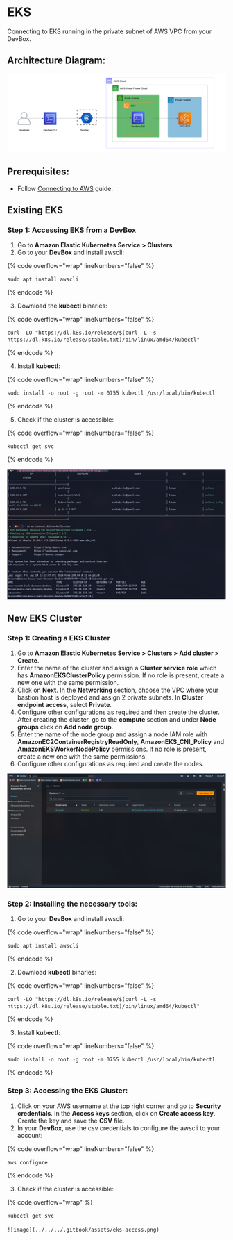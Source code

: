 # EKS
Connecting to EKS running in the private subnet of AWS VPC from your DevBox.

## Architecture Diagram:

![image](../../../.gitbook/assets/eks-architecture.png)

## Prerequisites:

- Follow [Connecting to AWS](../../existing-network/connecting-to-aws.md) guide.

## Existing EKS

### Step 1: Accessing EKS from a DevBox

1. Go to **Amazon Elastic Kubernetes Service > Clusters**.
2. Go to your **DevBox** and install awscli:

{% code overflow="wrap" lineNumbers="false" %}
```
sudo apt install awscli
```
{% endcode %}

3. Download the **kubectl** binaries:

{% code overflow="wrap" lineNumbers="false" %}
```
curl -LO "https://dl.k8s.io/release/$(curl -L -s https://dl.k8s.io/release/stable.txt)/bin/linux/amd64/kubectl"
```
{% endcode %}

4. Install **kubectl**:

{% code overflow="wrap" lineNumbers="false" %}
```
sudo install -o root -g root -m 0755 kubectl /usr/local/bin/kubectl
```
{% endcode %}

5. Check if the cluster is accessible:

{% code overflow="wrap" lineNumbers="false" %}
```
kubectl get svc
```
{% endcode %}

![image](../../../.gitbook/assets/eks-access.png)


## New EKS Cluster

### Step 1: Creating a EKS Cluster

1. Go to **Amazon Elastic Kubernetes Service > Clusters > Add cluster > Create**.
2. Enter the name of the cluster and assign a **Cluster service role** which has **AmazonEKSClusterPolicy** permission. If no role is present, create a new one with the same permission.
3. Click on **Next**. In the **Networking** section, choose the VPC where your bastion host is deployed and assign 2 private subnets. In **Cluster endpoint access**, select **Private**.
4. Configure other configurations as required and then create the cluster. After creating the cluster, go to the **compute** section and under **Node groups** click on **Add node group**.
5. Enter the name of the node group and assign a node IAM role with **AmazonEC2ContainerRegistryReadOnly**, **AmazonEKS_CNI_Policy** and **AmazonEKSWorkerNodePolicy** permissions. If no role is present, create a new one with the same permissions.
6. Configure other configurations as required and create the nodes.

![imgae](../../../.gitbook/assets/eks-cluster.png)

### Step 2: Installing the necessary tools:

1. Go to your **DevBox** and install awscli:

{% code overflow="wrap" lineNumbers="false" %}
```
sudo apt install awscli
```
{% endcode %}

2. Download **kubectl** binaries:

{% code overflow="wrap" lineNumbers="false" %}
```
curl -LO "https://dl.k8s.io/release/$(curl -L -s https://dl.k8s.io/release/stable.txt)/bin/linux/amd64/kubectl"
```
{% endcode %}

3. Install **kubectl**:

{% code overflow="wrap" lineNumbers="false" %}
```
sudo install -o root -g root -m 0755 kubectl /usr/local/bin/kubectl
```
{% endcode %}

### Step 3: Accessing the EKS Cluster:

1. Click on your AWS username at the top right corner and go to **Security credentials**. In the **Access keys** section, click on **Create access key**. Create the key and save the **CSV** file.
2. In your **DevBox**, use the csv credentials to configure the awscli to your account:

{% code overflow="wrap" lineNumbers="false" %}
```
aws configure
```
{% endcode %}

3. Check if the cluster is accessible:

{% code overflow="wrap" %}
```
kubectl get svc

![image](../../../.gitbook/assets/eks-access.png)

